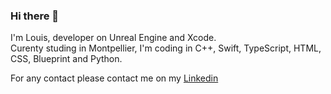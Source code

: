 ### Hi there 👋

I'm Louis, developer on Unreal Engine and Xcode.  
Curenty studing in Montpellier, I'm coding in C++, Swift, TypeScript, HTML, CSS, Blueprint and Python.

For any contact please contact me on my <a href="https://www.linkedin.com/in/louisraverdy/">Linkedin</a>
